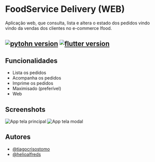 
# FoodService Delivery (WEB)

Aplicação web, que consulta, lista e altera o estado dos pedidos vindo vindo da vendas dos clientes no e-commerce Ifood.

## [![pytohn version](https://img.shields.io/badge/python-3670A0?style=for-the-badge&logo=python&logoColor=ffdd54)](https://www.python.org/) [![flutter version](https://img.shields.io/badge/flutter%20%20-blue?style=for-the-badge&logo=flutter)](https://flutter.dev/)


## Funcionalidades

- Lista os pedidos
- Acompanha os pedidos
- Imprime os pedidos
- Maximisado (preferível)
- Web


## Screenshots

![App tela principal](https://via.placeholder.com/468x300?text=App+Screenshot+Here)
![App tela modal](https://via.placeholder.com/468x300?text=App+Screenshot+Here)


## Autores

- [@tiagocrisostomo](https://github.com/tiagocrisostomo)
- [@helioalfreds](https://github.com/helioalfreds)

